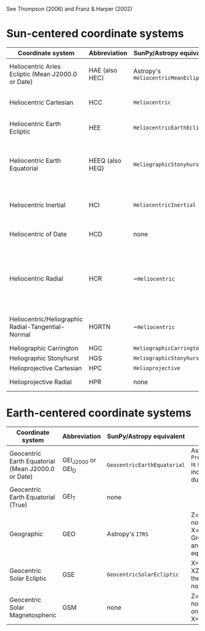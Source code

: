 See Thompson (2006) and Franz & Harper (2002)

# Sun-centered coordinate systems

| Coordinate system | Abbreviation | SunPy/Astropy equivalent | Notes |
| --- | --- | --- | --- |
| Heliocentric Aries Ecliptic (Mean J2000.0 or Date) | HAE (also HEC) | Astropy's `HeliocentricMeanEcliptic` | If using an Astropy version before v3.2, use the misleadingly named `HeliocentricTrueEcliptic` |
| Heliocentric Cartesian | HCC | `Heliocentric` | Z=Sun-observer line, YZ-plane contains solar rotation axis |
| Heliocentric Earth Ecliptic | HEE | `HeliocentricEarthEcliptic` | X=Sun-Earth line, XZ-plane contains the mean ecliptic north pole |
| Heliocentric Earth Equatorial | HEEQ (also HEQ) | `HeliographicStonyhurst` | Specify the coordinate representation using `CartesianRepresentation`, and retrieve the representation via the attribute `.cartesian` |
| Heliocentric Inertial | HCI | `HeliocentricInertial` | Z=solar rotational axis, X=solar ascending node on mean ecliptic (J2000.0) |
| Heliocentric of Date | HCD | none | Z=solar rotational axis, X=solar ascending node on mean ecliptic of date |
| Heliocentric Radial | HCR | ~`Heliocentric` | Use a cylindrical representation, *but* with a 90-degree offset in psi because `Heliocentric` in cylindrical measures counter-clockwise from the west limb rather than solar north |
| Heliocentric/Heliographic Radial-Tangential-Normal | HGRTN | ~`Heliocentric` | The axes are permuted, with HCC X, Y, Z equivalent respectively to HGRTN Y, Z, X|
| Heliographic Carrington | HGC | `HeliographicCarrington` | |
| Heliographic Stonyhurst | HGS | `HeliographicStonyhurst` | |
| Helioprojective Cartesian | HPC | `Helioprojective` | |
| Helioprojective Radial | HPR | none | Is to Heliocentric Radial what HPC is to HCC |

# Earth-centered coordinate systems

| Coordinate system | Abbreviation | SunPy/Astropy equivalent | Notes |
| --- | --- | --- | --- |
| Geocentric Earth Equatorial (Mean J2000.0 or Date) | GEI<sub>J2000</sub> or GEI<sub>D</sub> | `GeocentricEarthEquatorial` | Astropy's `PrecessedGeocentric` is similar, but includes aberration due to Earth motion |
| Geocentric Earth Equatorial (True) | GEI<sub>T</sub> | none |
| Geographic | GEO | Astropy's `ITRS` | Z=true geographic north pole, X=intersection of Greenwich meridian and geographic equator |
| Geocentric Solar Ecliptic | GSE | `GeocentricSolarEcliptic` | X=Earth-Sun line, XZ-plane contains the mean ecliptic north pole |
| Geocentric Solar Magnetospheric | GSM | none | Z=projection of northern dipole axis on GSE YZ plane, X=Earth–Sun line |